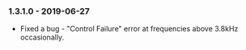 ### 1.3.1.0 - 2019-06-27

- Fixed a bug - "Control Failure" error at frequencies above 3.8kHz occasionally.
